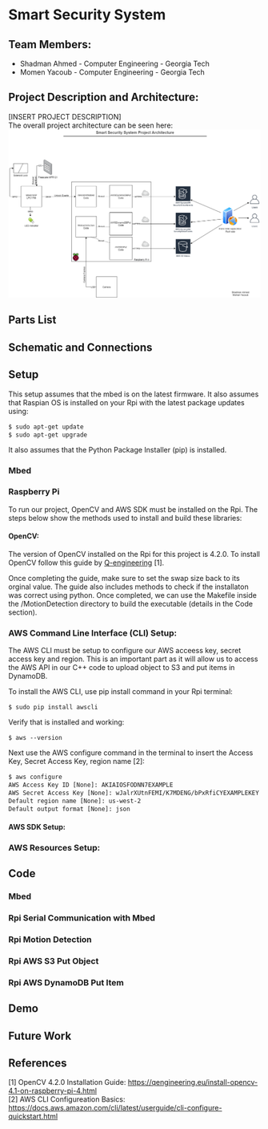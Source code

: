 # Smart Security System

## Team Members:
  * Shadman Ahmed - Computer Engineering - Georgia Tech
  * Momen Yacoub - Computer Engineering -  Georgia Tech

## Project Description and Architecture:
[INSERT PROJECT DESCRIPTION]  
The overall project architecture can be seen here:
![ECE 4180 Final Project Architecture](https://github.com/sahmed85/SmartSecuritySystem/blob/master/ECE%204180%20Final%20Project%20Architecture.png?raw=true)

## Parts List

## Schematic and Connections

## Setup
This setup assumes that the mbed is on the latest firmware. It also assumes that Raspian OS is installed on your Rpi with the latest package updates using:
```
$ sudo apt-get update
$ sudo apt-get upgrade 
```
It also assumes that the Python Package Installer (pip) is installed.
### Mbed
### Raspberry Pi
To run our project, OpenCV and AWS SDK must be installed on the Rpi. The steps below show the methods used to install and build these libraries:

#### OpenCV:
The version of OpenCV installed on the Rpi for this project is 4.2.0. To install OpenCV follow this guide by [Q-engineering](https://github.com/sahmed85/SmartSecuritySystem/blob/master/ECE%204180%20Final%20Project%20Architecture.png?raw=true) [1].

Once completing the guide, make sure to set the swap size back to its orginal value. The guide also includes methods to check if the installaton was correct using python. Once completed, we can use the Makefile inside the /MotionDetection directory to build the executable (details in the Code section).

### AWS Command Line Interface (CLI) Setup:
The AWS CLI must be setup to configure our AWS acceess key, secret access key and region. This is an important part as it will allow us to access the AWS API in our C++ code to upload object to S3 and put items in DynamoDB.

To install the AWS CLI, use pip install command in your Rpi terminal:
```
$ sudo pip install awscli
```
Verify that is installed and working:
```
$ aws --version
```
Next use the AWS configure command in the terminal to insert the Access Key, Secret Access Key, region name [2]:
```
$ aws configure
AWS Access Key ID [None]: AKIAIOSFODNN7EXAMPLE
AWS Secret Access Key [None]: wJalrXUtnFEMI/K7MDENG/bPxRfiCYEXAMPLEKEY
Default region name [None]: us-west-2
Default output format [None]: json
```

#### AWS SDK Setup:

### AWS Resources Setup:



## Code
### Mbed 
### Rpi Serial Communication with Mbed
### Rpi Motion Detection
### Rpi AWS S3 Put Object
### Rpi AWS DynamoDB Put Item

## Demo

## Future Work

## References
[1] OpenCV 4.2.0 Installation Guide: https://qengineering.eu/install-opencv-4.1-on-raspberry-pi-4.html  
[2] AWS CLI Configureation Basics: https://docs.aws.amazon.com/cli/latest/userguide/cli-configure-quickstart.html

